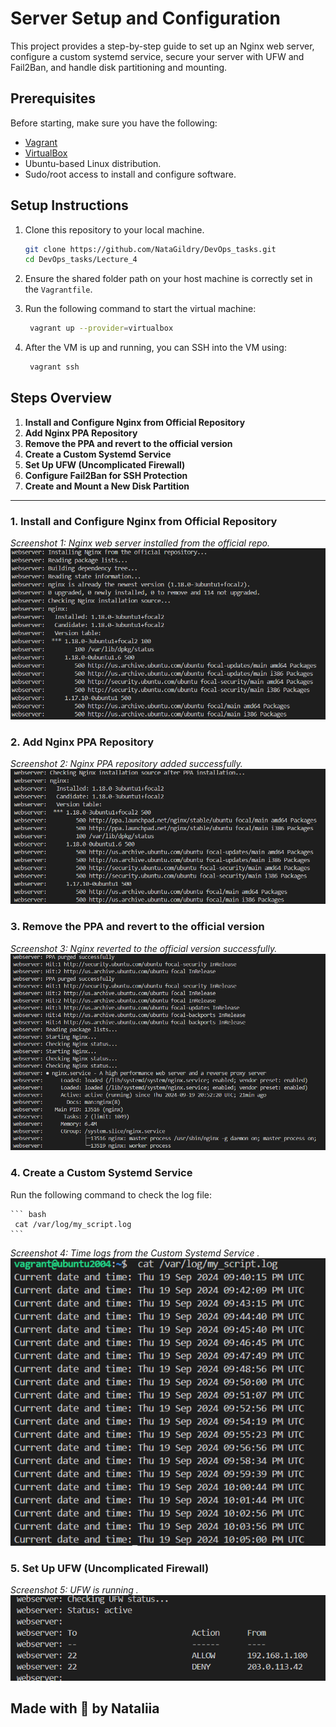 # Server Setup and Configuration
This project provides a step-by-step guide to set up an Nginx web server, configure a custom systemd service, secure your server with UFW and Fail2Ban, and handle disk partitioning and mounting. 

## Prerequisites

Before starting, make sure you have the following:
- [Vagrant](https://www.vagrantup.com/downloads)
- [VirtualBox](https://www.virtualbox.org/wiki/Downloads)
- Ubuntu-based Linux distribution.
- Sudo/root access to install and configure software.

## Setup Instructions

1. Clone this repository to your local machine.
    ```bash
    git clone https://github.com/NataGildry/DevOps_tasks.git
    cd DevOps_tasks/Lecture_4
    ```

2. Ensure the shared folder path on your host machine is correctly set in the `Vagrantfile`.

3. Run the following command to start the virtual machine:
    ``` bash
     vagrant up --provider=virtualbox
    ```

4. After the VM is up and running, you can SSH into the VM using:
    ``` bash
     vagrant ssh
    ```

## Steps Overview

1. **Install and Configure Nginx from Official Repository**
2. **Add Nginx PPA Repository**
3. **Remove the PPA and revert to the official version**
4. **Create a Custom Systemd Service**
5. **Set Up UFW (Uncomplicated Firewall)**
6. **Configure Fail2Ban for SSH Protection**
7. **Create and Mount a New Disk Partition**

---

### 1. Install and Configure Nginx from Official Repository
 _Screenshot 1: Nginx web server installed from the official repo._
 ![alt text](image.png)

 ### 2. Add Nginx PPA Repository
 _Screenshot 2: Nginx PPA repository added successfully._
![alt text](image-1.png)

 ### 3. Remove the PPA and revert to the official version
 _Screenshot 3: Nginx reverted to the official version successfully._
![alt text](image-2.png)

 ### 4. Create a Custom Systemd Service

Run the following command to check the log file:

    ``` bash 
     cat /var/log/my_script.log
    ```

  _Screenshot 4: Time logs from the Custom Systemd Service ._
![alt text](image-5.png)

 ### 5. Set Up UFW (Uncomplicated Firewall)

  _Screenshot 5: UFW is running ._
![alt text](image-4.png)

Made with 🤍 by Nataliia 
---